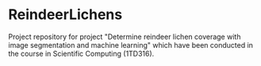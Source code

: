 # ReindeerLichens

Project repository for project "Determine reindeer lichen coverage with image segmentation and machine learning" which have been conducted in the course in Scientific Computing (1TD316).
